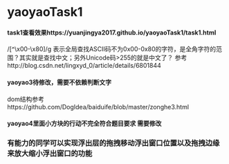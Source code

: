 # yaoyaoTask1
#### task1查看效果https://yuanjingya2017.github.io/yaoyaoTask1/task1.html
/[^\x00-\x80]/g 表示全局查找ASCII码不为0x00-0x80的字符，是全角字符的范围？其实就是查找中文；另外Unicode码>255的就是中文了？
参考http://blog.csdn.net/lingxyd_0/article/details/6801844


#### yaoyao3待修改，需要不依赖判断文字
dom结构参考https://github.com/DogIdea/baiduife/blob/master/zonghe3.html



#### yaoyao4里面小方块的行动不完全符合题目要求 需要修改
### 有能力的同学可以实现浮出层的拖拽移动浮出窗口位置以及拖拽边缘来放大缩小浮出窗口的功能
